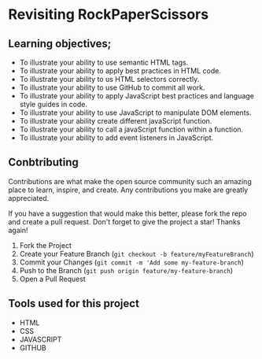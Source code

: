 # Revisiting RockPaperScissors

 ## Learning objectives;
- To illustrate your ability to use semantic HTML tags.
- To illustrate your ability to apply best practices in HTML code.
- To illustrate your ability to us HTML selectors correctly.
- To illustrate your ability to use GitHub to commit all work.
- To illustrate your ability to apply JavaScript best practices and language style guides in code.
- To illustrate your ability to use JavaScript to manipulate DOM elements.
- To illustrate your ability create different javaScript function.
- To illustrate your ability to call a javaScript function within a function.
- To illustrate your ability to add event listeners in JavaScript.

<h2 id = "contribution"><b>Conbtributing</b></h2>

Contributions are what make the open source community such an amazing place to learn, inspire, and create. Any contributions you make are greatly appreciated.

If you have a suggestion that would make this better, please fork the repo and create a pull request. Don't forget to give the project a star! Thanks again!

1. Fork the Project
2. Create your Feature Branch (`git checkout -b feature/myFeatureBranch`)
3. Commit your Changes (`git commit -m 'Add some my-feature-branch`)
4. Push to the Branch (`git push origin feature/my-feature-branch`)
5. Open a Pull Request

## Tools used for this project
- HTML
- CSS
- JAVASCRIPT
- GITHUB